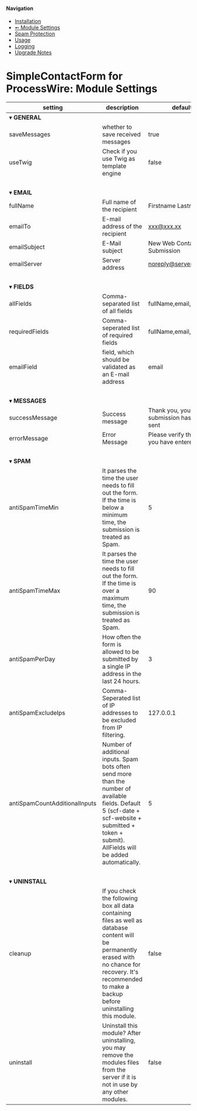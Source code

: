 #### Navigation
- [Installation](installation.md)
- [➻ Module Settings](settings.md)
- [Spam Protection](spam.md)
- [Usage](usage.md)
- [Logging](logging.md)
- [Upgrade Notes](upgrade.md)

# SimpleContactForm for ProcessWire: Module Settings

| setting                         | description                                                                                                                                                                                                     | default                                  |
| ------------------------------- | --------------------------------------------------------------------------------------------------------------------------------------------------------------------------------------------------------------- | ---------------------------------------- |
| &#9662; **GENERAL**             | &nbsp;                                                                                                                                                                                                          | &nbsp;
| saveMessages                    | whether to save received messages                                                                                                                                                                               | true                                     |
| useTwig                         | Check if you use Twig as template engine                                                                                                                                                                        | false                                    |
| &nbsp;                          | &nbsp;                                                                                                                                                                                                          | &nbsp;                                   |
| &#9662; **EMAIL**               | &nbsp;                                                                                                                                                                                                          | &nbsp;                                   |
| fullName                        | Full name of the recipient                                                                                                                                                                                      | Firstname Lastname                       |
| emailTo                         | E-mail address of the recipient                                                                                                                                                                                 | xxx@xxx.xx                               |
| emailSubject                    | E-Mail subject                                                                                                                                                                                                  | New Web Contact Form Submission          |
| emailServer                     | Server address                                                                                                                                                                                                  | noreply@server.com                       |
| &nbsp;                          | &nbsp;                                                                                                                                                                                                          | &nbsp;                                   |
| &#9662; **FIELDS**              | &nbsp;                                                                                                                                                                                                          | &nbsp;                                   |
| allFields                       | Comma-separated list of all fields                                                                                                                                                                              | fullName,email,message                   |
| requiredFields                  | Comma-seperated list of required fields                                                                                                                                                                         | fullName,email,message                   |
| emailField                      | field, which should be validated as an E-mail address                                                                                                                                                           | email                                    |
| &nbsp;                          | &nbsp;                                                                                                                                                                                                          | &nbsp;                                   |
| &#9662; **MESSAGES**            | &nbsp;                                                                                                                                                                                                          | &nbsp;                                   |
| successMessage                  | Success message                                                                                                                                                                                                 | Thank you, your submission has been sent |
| errorMessage                    | Error Message                                                                                                                                                                                                   | Please verify the data you have entered  |
| &nbsp;                          | &nbsp;                                                                                                                                                                                                          | &nbsp;                                   |
| &#9662; **SPAM**                | &nbsp;                                                                                                                                                                                                          | &nbsp;                                   |
| antiSpamTimeMin                 | It parses the time the user needs to fill out the form.  If the time is below a minimum time, the submission is treated as Spam.                                                                                | 5                                        |
| antiSpamTimeMax                 | It parses the time the user needs to fill out the form.  If the time is over a maximum time, the submission is treated as Spam.                                                                                 | 90                                       |
| antiSpamPerDay                  | How often the form is allowed to be submitted by a single IP address in the last 24 hours.                                                                                                                      | 3                                        |
| antiSpamExcludeIps              | Comma-Seperated list of IP addresses to be excluded from IP filtering.                                                                                                                                          | 127.0.0.1                                |
| antiSpamCountAdditionalInputs   | Number of additional inputs. Spam bots often send more than the number of available fields. Default 5 (scf-date + scf-website + submitted + token + submit). AllFields will be added automatically.             | 5                                        |
| &nbsp;                          | &nbsp;                                                                                                                                                                                                          | &nbsp;                                   |
| &#9662; **UNINSTALL**           | &nbsp;                                                                                                                                                                                                          | &nbsp;                                   |
| cleanup                         | If you check the following box all data containing files as well as database content will be permanently erased with no chance for recovery. It's recommended to make a backup before uninstalling this module. | false                                    |
| uninstall                       | Uninstall this module? After uninstalling, you may remove the modules files from the server if it is not in use by any other modules.                                                                           | false                                    |
